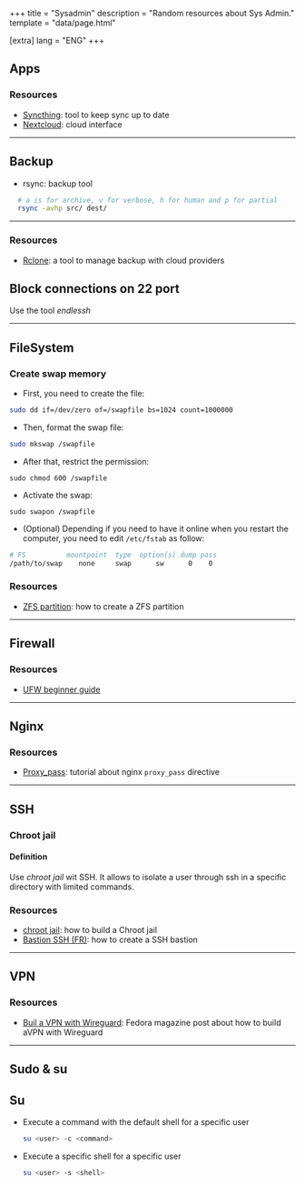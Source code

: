+++
title = "Sysadmin"
description = "Random resources about Sys Admin."
template = "data/page.html"

[extra]
lang = "ENG"
+++

## Apps

### Resources

* [Syncthing](https://syncthing.net/): tool to keep sync up to date
* [Nextcloud](https://nextcloud.com/): cloud interface

<hr />

## Backup

* rsync: backup tool
```sh
  # a is for archive, v for verbose, h for human and p for partial
  rsync -avhp src/ dest/
```

<hr />

### Resources

* [Rclone](https://rclone.org/docs/): a tool to manage backup with cloud providers

## Block connections on 22 port

Use the tool *endlessh*

<hr />

## FileSystem

### Create swap memory

* First, you need to create the file:
```bash
sudo dd if=/dev/zero of=/swapfile bs=1024 count=1000000
```
* Then, format the swap file:
```bash
sudo mkswap /swapfile
```
* After that, restrict the permission:
```
sudo chmod 600 /swapfile
```
* Activate the swap:
```
sudo swapon /swapfile
```
* (Optional) Depending if you need to have it online when you restart the computer, you need to edit `/etc/fstab` as follow:
```bash
# FS          mountpoint  type  option(s) dump pass
/path/to/swap    none     swap      sw      0    0
```

### Resources

* [ZFS partition](https://unix.stackexchange.com/questions/672151/create-zfs-partition-on-existing-drive): how to create a ZFS partition

<hr />

## Firewall

### Resources

* [UFW beginner guide](https://www.digitalocean.com/community/tutorials/ufw-essentials-common-firewall-rules-and-commands)

<hr />

## Nginx

### Resources

* [Proxy_pass](https://dev.to/danielkun/nginx-everything-about-proxypass-2ona): tutorial about nginx `proxy_pass` directive

<hr />

## SSH

### Chroot jail

#### Definition

Use *chroot jail* wit SSH. It allows to isolate a user through ssh in a
specific directory with limited commands.

### Resources

* [chroot jail](https://allanfeid.com/content/creating-chroot-jail-ssh-access): how to build a Chroot jail
* [Bastion SSH (FR)](https://blog.octo.com/le-bastion-ssh/): how to create a SSH bastion

<hr />

## VPN

### Resources

* [Buil a VPN with Wireguard](https://fedoramagazine.org/build-a-virtual-private-network-with-wireguard/): Fedora magazine post about how to build aVPN with Wireguard

<hr />

## Sudo & su

## Su

* Execute a command with the default shell for a specific user
  ```sh
  su <user> -c <command>
  ```
* Execute a specific shell for a specific user
  ```sh
  su <user> -s <shell>
  ```

